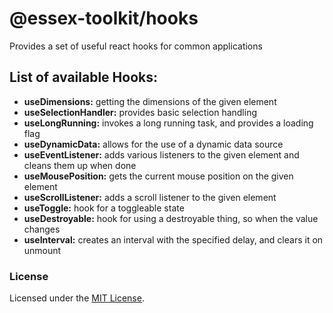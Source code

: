 # @essex-toolkit/hooks

Provides a set of useful react hooks for common applications

## List of available Hooks:

- **useDimensions:** getting the dimensions of the given element
- **useSelectionHandler:** provides basic selection handling
- **useLongRunning:** invokes a long running task, and provides a loading flag
- **useDynamicData:** allows for the use of a dynamic data source
- **useEventListener:** adds various listeners to the given element and cleans them up when done
- **useMousePosition:** gets the current mouse position on the given element
- **useScrollListener:** adds a scroll listener to the given element
- **useToggle:** hook for a toggleable state
- **useDestroyable:** hook for using a destroyable thing, so when the value changes
- **useInterval:** creates an interval with the specified delay, and clears it on unmount

### License

Licensed under the [MIT License](../../LICENSE).
